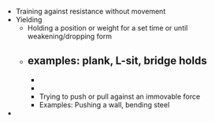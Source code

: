 - Training against resistance without movement
- Yielding
	- Holding a position or weight for a set time or until weakening/dropping form
	- examples: plank, L-sit, bridge holds
		-
		-
		-
		- Trying to push or pull against an immovable force
		- Examples: Pushing a wall, bending steel
-